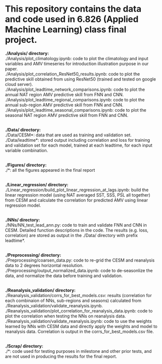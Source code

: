 <h1>This repository contains the data and code used in 6.826 (Applied Machine Learning) class final project. </h1>

<b>./Analysis/ directory:</b>
<br>
./Analysis/plot_climatology.ipynb: code to plot the climatology and input variables and AMV timeseries for introduction illustration purpose in our paper.
<br>
./Analysis/plot_correlation_ResNet50_results.ipynb: code to plot the predictive skill obtained from using ResNet50 (trained and tested on google cloud server).
<br>
./Analysis/plot_leadtime_network_comparisons.ipynb: code to plot the annual NAT region AMV predictive skill from FNN and CNN.
<br>
./Analysis/plot_leadtime_regional_comparisons.ipynb: code to plot the annual sub-region AMV predictive skill from FNN and CNN.
<br>
./Analysis/plot_leadtime_seasonal_comparisons.ipynb: code to plot the seasonal NAT region AMV predictive skill from FNN and CNN.
<br>
<br>


<b>./Data/ directory:</b>
<br>
./Data/CESM*: data that are used as training and validation set.
<br>
./Data/leadtime*: stored output including correlation and loss for training and validation set for each model, trained at each leadtime, for each input variable combination.
<br>
<br>


<b>./Figures/ directory:</b>
<br>
./*: all the figures appeared in the final report
<br>
<br>


<b>./Linear_regression/ directory:</b>
<br>
./Linear_regression/build_plot_linear_regression_at_lags.ipynb: build the linear regression model (using NAT averaged SST, SSS, PSL all together) from CESM and calculate the correlation for predicted AMV using linear regression model.
<br>
<br>


<b>./NNs/ directory:</b>
<br>
./NNs/NN_test_lead_ann.py: code to train and validate FNN and CNN in CESM. Detailed function descriptions in the code. The results (e.g. loss, correlation) are stored as output in the ./Data/ directory with prefix leadtime*.
<br>
<br>


<b>./Preprocessing/ directory: </b>
<br>
./Preprocessing/coarsen_data.py: code to re-grid the CESM and reanalysis data to 2 degrees horizontal resolution.
<br>
./Preprocessing/output_normalized_data.ipynb: code to de-seasonlize the data, and normalize the data before training and validation. 
<br>
<br>


<b>./Reanalysis_validation/ directory:</b>
<br>
./Reanalysis_validation/corrs_for_best_models.csv: results (correlation for each combinaion of NNs, sub-regions and seasons) calculated from ./Reanalysis_validation/validate_reanalysis.ipynb.
<br>
./Reanalysis_validation/plot_correlation_for_reanalysis_data.ipynb: code to plot the correlation when testing the NNs on reanalysis data.
<br>
./Reanalysis_validation/validate_reanalysis.ipynb: code to use the weights learned by NNs with CESM data and directly apply the weights and model to reanalysis data. Correlation is output in the corrs_for_best_models.csv file.
<br>
<br>


<b>./Scrap/ directory:</b>
<br>
./*: code used for testing purposes in milestone and other prior tests, and are not used in producing the results for the final report.
<br>
<br>
